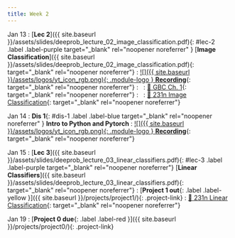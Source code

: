 ```yaml
---
title: Week 2
---
```


Jan 13
: [**Lec 2**]({{ site.baseurl }}/assets/slides/deeprob_lecture_02_image_classification.pdf){: #lec-2 .label .label-purple target="_blank" rel="noopener noreferrer" } [**Image Classification**]({{ site.baseurl }}/assets/slides/deeprob_lecture_02_image_classification.pdf){: target="_blank" rel="noopener noreferrer"}
  : [![]({{ site.baseurl }}/assets/logos/yt_icon_rgb.png){: .module-logo } **Recording**](https://leccap.engin.umich.edu/leccap/player/r/k4WywR){: target="_blank" rel="noopener noreferrer"}
: &nbsp;
  : [📖 GBC Ch. 1](https://www.deeplearningbook.org/contents/intro.html){: target="_blank" rel="noopener noreferrer"}
: &nbsp;
  : [📖 231n Image Classification](https://cs231n.github.io/classification/){: target="_blank" rel="noopener noreferrer"}


Jan 14
: **Dis 1**{: #dis-1 .label .label-blue target="_blank" rel="noopener noreferrer" } **Intro to Python and Pytorch**
  : [![]({{ site.baseurl }}/assets/logos/yt_icon_rgb.png){: .module-logo } **Recording**](https://leccap.engin.umich.edu/leccap/player/r/1XpAsw){: target="_blank" rel="noopener noreferrer"}




Jan 15
: [**Lec 3**]({{ site.baseurl }}/assets/slides/deeprob_lecture_03_linear_classifiers.pdf){: #lec-3 .label .label-purple target="_blank" rel="noopener noreferrer"} [**Linear Classifiers**]({{ site.baseurl }}/assets/slides/deeprob_lecture_03_linear_classifiers.pdf){: target="_blank" rel="noopener noreferrer"}
: [**Project 1 out**{: .label .label-yellow }]({{ site.baseurl }}/projects/project1/){: .project-link}
  : [📖 231n Linear Classification](https://cs231n.github.io/linear-classify/){: target="_blank" rel="noopener noreferrer"}



Jan 19
: [**Project 0 due**{: .label .label-red }]({{ site.baseurl }}/projects/project0/){: .project-link}
